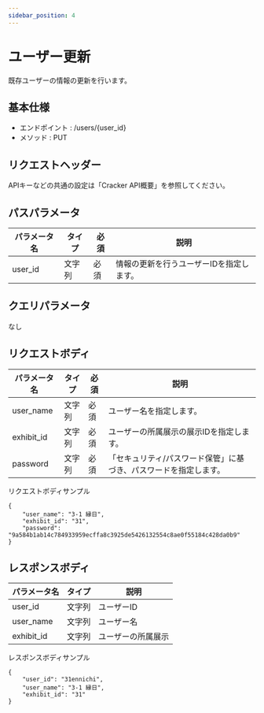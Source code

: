 ```yaml
---
sidebar_position: 4
---
```


# ユーザー更新
既存ユーザーの情報の更新を行います。

## 基本仕様
- エンドポイント : /users/{user_id}
- メソッド : PUT

## リクエストヘッダー
APIキーなどの共通の設定は「Cracker API概要」を参照してください。

## パスパラメータ

|パラメータ名|タイプ|必須|説明|
|----|----|----|----|
|user_id|文字列|必須|情報の更新を行うユーザーIDを指定します。|

## クエリパラメータ
なし

## リクエストボディ

|パラメータ名|タイプ|必須|説明|
|----|----|----|----|
|user_name|文字列|必須|ユーザー名を指定します。|
|exhibit_id|文字列|必須|ユーザーの所属展示の展示IDを指定します。|
|password|文字列|必須|「セキュリティ/パスワード保管」に基づき、パスワードを指定します。|

リクエストボディサンプル
```
{
    "user_name": "3-1 縁日",
    "exhibit_id": "31",
    "password": "9a584b1ab14c784933959ecffa8c3925de5426132554c8ae0f55184c428da0b9"
}
```

## レスポンスボディ

|パラメータ名|タイプ|説明|
|----|----|----|
|user_id|文字列|ユーザーID|
|user_name|文字列|ユーザー名|
|exhibit_id|文字列|ユーザーの所属展示|

レスポンスボディサンプル
```
{
    "user_id": "31ennichi",
    "user_name": "3-1 縁日",
    "exhibit_id": "31"
}
```
